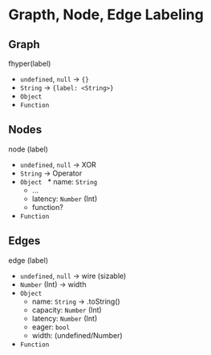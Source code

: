 # Grapth, Node, Edge Labeling

## Graph
fhyper(label)
* `undefined`, `null` -> `{}`
* `String` -> `{label: <String>}`
* `Object`
* `Function`

## Nodes
node (label)
* `undefined`, `null` -> XOR
* `String` -> Operator
* `Object`
    * name: `String`
    * ...
    * latency: `Number` (Int)
    * function?
* `Function`

## Edges
edge (label)
* `undefined`, `null` -> wire (sizable)
* `Number` (Int) -> width
* `Object`
    * name: `String` -> .toString()
    * capacity: `Number` (Int)
    * latency: `Number` (Int)
    * eager: `bool`
    * width: (undefined/Number)
* `Function`
